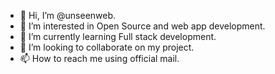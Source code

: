- 👋 Hi, I’m @unseenweb.
- 👀 I’m interested in Open Source and web app development.
- 🌱 I’m currently learning Full stack development.
- 💞️ I’m looking to collaborate on my project.
- 📫 How to reach me using official mail.

<!---
unseenweb/unseenweb is a ✨ special ✨ repository because its `README.md` (this file) appears on your GitHub profile.
You can click the Preview link to take a look at your changes.
--->
